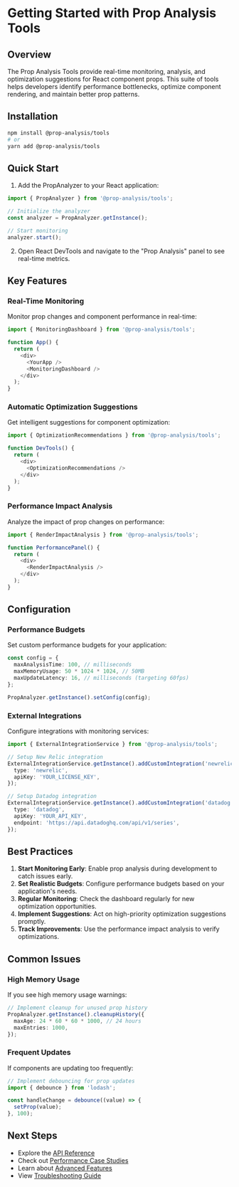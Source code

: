# Getting Started with Prop Analysis Tools

## Overview

The Prop Analysis Tools provide real-time monitoring, analysis, and optimization suggestions for React component props. This suite of tools helps developers identify performance bottlenecks, optimize component rendering, and maintain better prop patterns.

## Installation

```bash
npm install @prop-analysis/tools
# or
yarn add @prop-analysis/tools
```

## Quick Start

1. Add the PropAnalyzer to your React application:

```typescript
import { PropAnalyzer } from '@prop-analysis/tools';

// Initialize the analyzer
const analyzer = PropAnalyzer.getInstance();

// Start monitoring
analyzer.start();
```

2. Open React DevTools and navigate to the "Prop Analysis" panel to see real-time metrics.

## Key Features

### Real-Time Monitoring

Monitor prop changes and component performance in real-time:

```typescript
import { MonitoringDashboard } from '@prop-analysis/tools';

function App() {
  return (
    <div>
      <YourApp />
      <MonitoringDashboard />
    </div>
  );
}
```

### Automatic Optimization Suggestions

Get intelligent suggestions for component optimization:

```typescript
import { OptimizationRecommendations } from '@prop-analysis/tools';

function DevTools() {
  return (
    <div>
      <OptimizationRecommendations />
    </div>
  );
}
```

### Performance Impact Analysis

Analyze the impact of prop changes on performance:

```typescript
import { RenderImpactAnalysis } from '@prop-analysis/tools';

function PerformancePanel() {
  return (
    <div>
      <RenderImpactAnalysis />
    </div>
  );
}
```

## Configuration

### Performance Budgets

Set custom performance budgets for your application:

```typescript
const config = {
  maxAnalysisTime: 100, // milliseconds
  maxMemoryUsage: 50 * 1024 * 1024, // 50MB
  maxUpdateLatency: 16, // milliseconds (targeting 60fps)
};

PropAnalyzer.getInstance().setConfig(config);
```

### External Integrations

Configure integrations with monitoring services:

```typescript
import { ExternalIntegrationService } from '@prop-analysis/tools';

// Setup New Relic integration
ExternalIntegrationService.getInstance().addCustomIntegration('newrelic', {
  type: 'newrelic',
  apiKey: 'YOUR_LICENSE_KEY',
});

// Setup Datadog integration
ExternalIntegrationService.getInstance().addCustomIntegration('datadog', {
  type: 'datadog',
  apiKey: 'YOUR_API_KEY',
  endpoint: 'https://api.datadoghq.com/api/v1/series',
});
```

## Best Practices

1. **Start Monitoring Early**: Enable prop analysis during development to catch issues early.
2. **Set Realistic Budgets**: Configure performance budgets based on your application's needs.
3. **Regular Monitoring**: Check the dashboard regularly for new optimization opportunities.
4. **Implement Suggestions**: Act on high-priority optimization suggestions promptly.
5. **Track Improvements**: Use the performance impact analysis to verify optimizations.

## Common Issues

### High Memory Usage

If you see high memory usage warnings:

```typescript
// Implement cleanup for unused prop history
PropAnalyzer.getInstance().cleanupHistory({
  maxAge: 24 * 60 * 60 * 1000, // 24 hours
  maxEntries: 1000,
});
```

### Frequent Updates

If components are updating too frequently:

```typescript
// Implement debouncing for prop updates
import { debounce } from 'lodash';

const handleChange = debounce((value) => {
  setProp(value);
}, 100);
```

## Next Steps

- Explore the [API Reference](./api-reference.md)
- Check out [Performance Case Studies](./case-studies.md)
- Learn about [Advanced Features](./advanced-features.md)
- View [Troubleshooting Guide](./troubleshooting.md) 